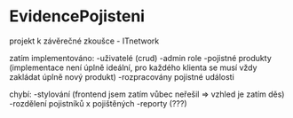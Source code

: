# EvidencePojisteni
projekt k závěrečné zkoušce - ITnetwork

zatím implementováno:
-uživatelé (crud)
-admin role
-pojistné produkty (implementace není úplně ideální, pro každého klienta se musí vždy zakládat úplně nový produkt)
-rozpracovány pojistné události

chybí:
-stylování (frontend jsem zatím vůbec neřešil => vzhled je zatím děs)
-rozdělení pojistníků x pojištěných
-reporty (???)
